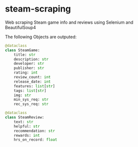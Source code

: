 # steam-scraping
Web scraping Steam game info and reviews using Selenium and BeautifulSoup4

The following Objects are outputed:

```python
@dataclass
class SteamGame:
    title: str
    description: str
    developer: str
    publisher: str
    rating: int
    review_count: int
    release_date: int
    features: list[str]
    tags: list[str]
    img: str
    min_sys_req: str
    rec_sys_req: str
```

```python
@dataclass
class SteamReview:
    text: str
    helpful: str
    recommendation: str
    rewards: int
    hrs_on_record: float
```
